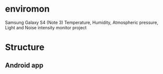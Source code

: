 # enviromon
Samsung Galaxy S4 (Note 3) Temperature, Humidity, Atmospheric pressure, Light and Noise intensity monitor project

# Structure
## Android app
